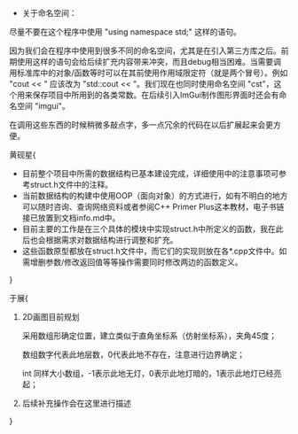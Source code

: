 
* 关于命名空间：

尽量不要在这个程序中使用 "using namespace std;" 这样的语句。

因为我们会在程序中使用到很多不同的命名空间，尤其是在引入第三方库之后。前期使用这样的语句会给后续扩充内容带来冲突，而且debug相当困难。当需要调用标准库中的对象/函数等时可以在其前使用作用域限定符（就是两个冒号）。例如 "cout << " 应该改为 "std::cout << "。我们现在也同时使用命名空间 "cst"，这个用来保存项目中所用到的各类常数。在后续引入ImGui制作图形界面时还会有命名空间 "imgui"。

在调用这些东西的时候稍微多敲点字，多一点冗余的代码在以后扩展起来会更方便。

黄砚星{

* 目前整个项目中所需的数据结构已基本建设完成，详细使用中的注意事项可参考struct.h文件中的注释。
* 当前数据结构的构建中使用OOP（面向对象）的方式进行，如有不明白的地方可以随时咨询、查询网络资料或者参阅C++ Primer Plus这本教材，电子书链接已放置到文档info.md中。
* 目前主要的工作是在三个具体的模块中实现struct.h中所定义的函数，我在此后也会根据需求对数据结构进行调整和扩充。
* 这些函数原型都放在struct.h文件中，而它们的实现则放在各*.cpp文件中。如需增删参数/修改返回值等等操作需要同时修改两边的函数定义。

}

于展{

1. 2D画图目前规划
    
	采用数组形确定位置，建立类似于直角坐标系（仿射坐标系），夹角45度；
	    
	数组数字代表此地层数，0代表此地不存在，注意进行边界确定；
	    
	int 同样大小数组，-1表示此地无灯，0表示此地灯暗的，1表示此地灯已经亮起；
    
2. 后续补充操作会在这里进行描述
    
}
